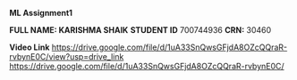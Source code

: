 **ML Assignment1**

**FULL NAME: KARISHMA SHAIK**
**STUDENT ID** 700744936
**CRN:** 30460

**Video Link**
https://drive.google.com/file/d/1uA33SnQwsGFjdA8OZcQQraR-rvbynE0C/view?usp=drive_link
https://drive.google.com/file/d/1uA33SnQwsGFjdA8OZcQQraR-rvbynE0C/
